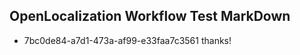 ## OpenLocalization Workflow Test MarkDown
* 7bc0de84-a7d1-473a-af99-e33faa7c3561 thanks!

<!--HONumber=Jul16_HO4-->


